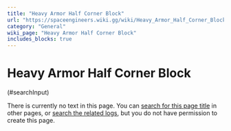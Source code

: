 ```yaml
---
title: "Heavy Armor Half Corner Block"
url: "https://spaceengineers.wiki.gg/wiki/Heavy_Armor_Half_Corner_Block"
category: "General"
wiki_page: "Heavy Armor Half Corner Block"
includes_blocks: true
---
```


# Heavy Armor Half Corner Block

(#searchInput)

There is currently no text in this page. You can [search for this page title](https://spaceengineers.wiki.gg/wiki/Special:Search/Heavy_Armor_Half_Corner_Block "Special:Search/Heavy Armor Half Corner Block") in other pages, or [search the related logs](https://spaceengineers.wiki.gg/wiki/Special:Log?page=Heavy_Armor_Half_Corner_Block), but you do not have permission to create this page.